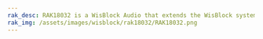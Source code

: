```yaml
---
rak_desc: RAK18032 is a WisBlock Audio that extends the WisBlock system based on SPH0655LM4H-1 from Knowles. It is an ultrasonic PDM microphone module with a ready-to-use SW library and tutorial that makes it easy to achieve rich applications.
rak_img: /assets/images/wisblock/rak18032/RAK18032.png
---
```


<rk-redirect to="/Product-Categories/WisBlock/RAK18032/Overview/" />
